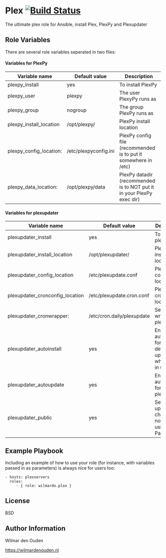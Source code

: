 Plex [![Build Status](https://travis-ci.org/wilmardo/plex.svg?branch=master)](https://travis-ci.org/wilmardo/plex)
=========

The ultimate plex role for Ansible, install Plex, PlexPy and Plexupdater

Role Variables
--------------
There are several role variables seperated in two files:

#### Variables for PlexPy
| Variable name           | Default value         | Description         |
| ----------------------- | --------------------- | ------------------- |
| plexpy_install          | yes                   | To install PlexPy   |
| plexpy_user             | plexpy                | The user PlexyPy runs as |
| plexpy_group            | nogroup               | The group PlexPy runs as |
| plexpy_install_location | /opt/plexpy/          | PlexPy install location |
| plexpy_config_location: | /etc/plexpyconfig.ini | PlexPy config file (recommended is to put it somewhere in /etc) |
| plexpy_data_location:   | /opt/plexpy/data      | PlexPy datadir (recommended is to NOT put it in your PlexPy exec dir) |

#### Variables for plexupdater
| Variable name                     | Default value              | Description         |
| --------------------------------- | -------------------------- | ------------------- |
| plexupdater_install               | yes                        | To install plexupdater   |
| plexupdater_install_location      | /opt/plexupdater/          | Plexupdater install location |
| plexupdater_config_location       | /etc/plexupdate.conf       | Plexupdater config location |
| plexupdater_cronconfig_location   | /etc/plexupdate.cron.conf  | Plexupdater cron config location |
| plexupdater_cronwrapper:          | /etc/cron.daily/plexupdate | Set the cron wrapper for plexupdater |
| plexupdater_autoinstall           | yes                        | Enables autoupdates for plex, will defer the update when plex is in use |
| plexupdater_autoupdate            | yes                        | Enables autoupdater for plexupdater |
| plexupdater_public                | yes                        | Select the update channel, set no when using a Plex Pass |


Example Playbook
----------------

Including an example of how to use your role (for instance, with variables passed in as parameters) is always nice for users too:

    - hosts: plexservers
      roles:
         - { role: wilmardo.plex }

License
-------

BSD

Author Information
------------------

Wilmar den Ouden

https://wilmardenouden.nl